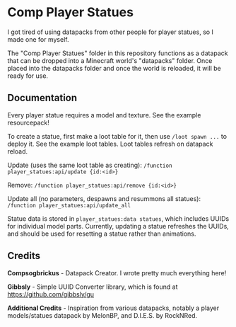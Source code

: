 # Comp Player Statues

I got tired of using datapacks from other people for player statues, so I made one for myself.

The "Comp Player Statues" folder in this repository functions as a datapack that can be dropped into a Minecraft world's "datapacks" folder. Once placed into the datapacks folder and once the world is reloaded, it will be ready for use.

## Documentation

Every player statue requires a model and texture. See the example resourcepack!

To create a statue, first make a loot table for it, then use `/loot spawn ...` to deploy it. See the example loot tables. Loot tables refresh on datapack reload.

Update (uses the same loot table as creating): `/function player_statues:api/update {id:<id>}`

Remove: `/function player_statues:api/remove {id:<id>}`

Update all (no parameters, despawns and resummons all statues): `/function player_statues:api/update_all`

Statue data is stored in `player_statues:data statues`, which includes UUIDs for individual model parts. Currently, updating a statue refreshes the UUIDs, and should be used for resetting a statue rather than animations.

## Credits

**Compsogbrickus** - Datapack Creator. I wrote pretty much everything here!

**Gibbsly** - Simple UUID Converter library, which is found at <https://github.com/gibbsly/gu>

**Additional Credits** - Inspiration from various datapacks, notably a player models/statues datapack by MelonBP, and D.I.E.S. by RockNRed.